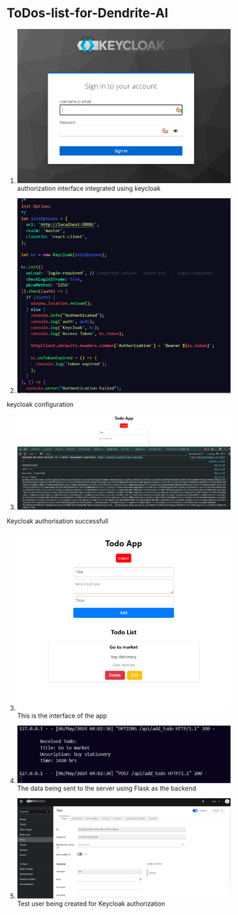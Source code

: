 # ToDos-list-for-Dendrite-AI
1. ![Authorization](interface/Capture4.PNG)
authorization interface integrated using keycloak



2. ![configuration](interface/Capture5.PNG)

keycloak configuration

3. ![configuration](interface/Capture6.PNG)

Keycloak authorisation successfull



3. ![Interface](interface/Capture.PNG)
This is the interface of the app



4. ![Backend data](interface/Capture2.PNG)
The data being sent to the server using Flask as the backend



5. ![Test User](interface/Capture3.PNG)
Test user being created for Keycloak authorization





